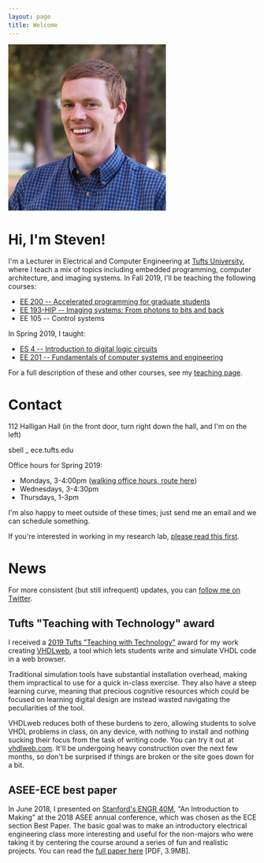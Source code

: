 ```yaml
---
layout: page
title: Welcome
---
```

<img class="floater" src="assets/img/portrait.jpg" />

# Hi, I'm Steven!

I'm a Lecturer in Electrical and Computer Engineering at [Tufts University](http://tufts.edu), where I teach a mix of topics including embedded programming, computer architecture, and imaging systems.  In Fall 2019, I'll be teaching the following courses:

* [EE 200 -- Accelerated programming for graduate students](http://www.ece.tufts.edu/ee/200)
* [EE 193-HIP -- Imaging systems: From photons to bits and back](http://www.ece.tufts.edu/ee/193HIP)
* EE 105 -- Control systems

In Spring 2019, I taught:
* [ES 4 -- Introduction to digital logic circuits](http://www.ece.tufts.edu/es/4)
* [EE 201 -- Fundamentals of computer systems and engineering](http://www.ece.tufts.edu/ee/201)

For a full description of these and other courses, see my [teaching page](teaching).

# Contact

112 Halligan Hall (in the front door, turn right down the hall, and I'm on the left)

sbell _ ece.tufts.edu

Office hours for Spring 2019:

* Mondays, 3-4:00pm ([walking office hours, route here](walking_oh))
* Wednesdays, 3-4:30pm
* Thursdays, 1-3pm

I'm also happy to meet outside of these times; just send me an email and we can schedule something.

If you're interested in working in my research lab, [please read this first](working_with_me).

# News
For more consistent (but still infrequent) updates, you can [follow me on Twitter](http://twitter.com/stevenebell).

## Tufts "Teaching with Technology" award
I received a [2019 Tufts "Teaching with Technology"](https://sites.tufts.edu/ets/2019/05/23/winners-of-the-2019-teaching-with-technology-awards/) award for my work creating [VHDLweb](vhdlweb.com), a tool which lets students write and simulate VHDL code in a web browser.

Traditional simulation tools have substantial installation overhead, making them impractical to use for a quick in-class exercise.  They also have a steep learning curve, meaning that precious cognitive resources which could be focused on learning digital design are instead wasted navigating the peculiarities of the tool.

VHDLweb reduces both of these burdens to zero, allowing students to solve VHDL problems in class, on any device, with nothing to install and nothing sucking their focus from the task of writing code.
You can try it out at [vhdlweb.com](http://vhdlweb.com).  It'll be undergoing heavy construction over the next few months, so don't be surprised if things are broken or the site goes down for a bit.

## ASEE-ECE best paper
In June 2018, I presented on [Stanford's ENGR 40M](http://engr40m.stanford.edu), "An Introduction to Making" at the 2018 ASEE annual conference, which was chosen as the ECE section Best Paper.  The basic goal was to make an introductory electrical engineering class more interesting and useful for the non-majors who were taking it by centering the course around a series of fun and realistic projects.  You can read the [full paper here](http://files.stevenbell.me/papers/asee2018_engr40m.pdf) [PDF, 3.9MB].

